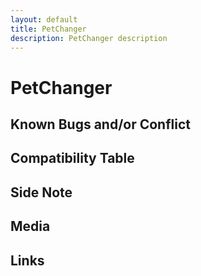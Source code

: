 ```yaml
---
layout: default
title: PetChanger
description: PetChanger description
---
```


# PetChanger 

## Known Bugs and/or Conflict

## Compatibility Table

## Side Note

## Media

## Links
